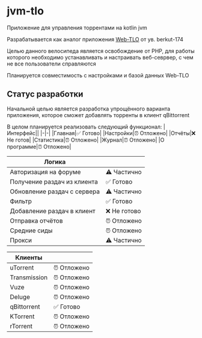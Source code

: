 # jvm-tlo
Приложение для управления торрентами на kotlin jvm

Разрабатывается как аналог приложения [Web-TLO](https://github.com/keepers-team/webtlo) от ув. berkut-174

Целью данного велосипеда является освобождение от PHP, для работы которого необходимо устанавливать и настраивать веб-севрвер,
с чем не все пользователи справляются

Планируется совместимость с настройками и базой данных Web-TLO

## Статус разработки

Начальной целью является разработка упрощённого варианта приложения, которое сможет добавлять торренты в клиент qBittorrent

В целом планируется реализовать следующий функционал:
|Интерфейс||
|-|-|
|Главная|✅ Готово|
|Настройки|⏰ Отложено|
|Отчёты|❌ Не готов|
|Статистика|⏰ Отложено|
|Журнал|⏰ Отложено|
|О программе|⏰ Отложено|

|Логика||
|-|-|
|Авторизация на форуме|⚠ Частично|
|Получение раздач из клиента|✅ Готово|
|Обновление раздач с сервера|⚠ Частично|
|Фильтр|✅ Готово|
|Добавление раздач в клиент|❌ Не готово|
|Отправка отчётов|⏰ Отложено|
|Средние сиды|⏰ Отложено|
|Прокси|⚠ Частично|

|Клиенты||
|-|-|
|uTorrent|⏰ Отложено|
|Transmission|⏰ Отложено|
|Vuze|⏰ Отложено|
|Deluge|⏰ Отложено|
|qBittorrent|✅ Готово|
|KTorrent|⏰ Отложено|
|rTorrent|⏰ Отложено|
